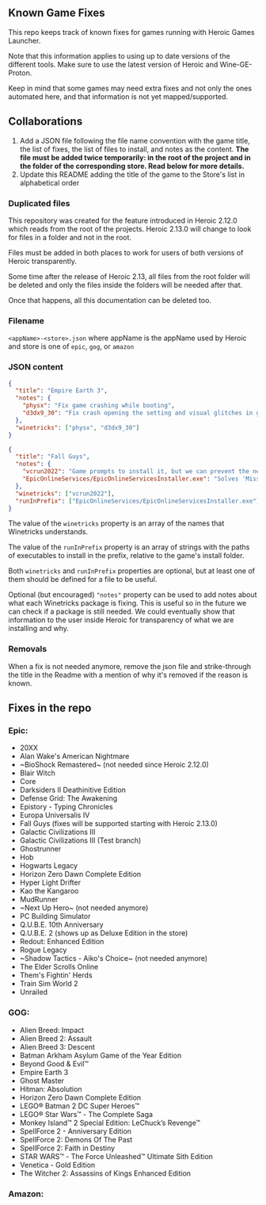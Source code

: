 ## Known Game Fixes

This repo keeps track of known fixes for games running with Heroic Games Launcher.

Note that this information applies to using up to date versions of the different tools. Make sure to use the latest version of Heroic and Wine-GE-Proton.

Keep in mind that some games may need extra fixes and not only the ones automated here, and that information is not yet mapped/supported.

## Collaborations

1. Add a JSON file following the file name convention with the game title, the list of fixes, the list of files to install, and notes as the content. **The file must be added twice temporarily: in the root of the project and in the folder of the corresponding store. Read below for more details.**
2. Update this README adding the title of the game to the Store's list in alphabetical order

### Duplicated files

This repository was created for the feature introduced in Heroic 2.12.0 which reads from the root of the projects. Heroic 2.13.0 will change to look for files in a folder and not in the root.

Files must be added in both places to work for users of both versions of Heroic transparently.

Some time after the release of Heroic 2.13, all files from the root folder will be deleted and only the files inside the folders will be needed after that.

Once that happens, all this documentation can be deleted too.

### Filename

`<appName>-<store>.json` where appName is the appName used by Heroic and store is one of `epic`, `gog`, or `amazon`

### JSON content

```json
{
  "title": "Empire Earth 3",
  "notes": {
    "physx": "Fix game crashing while booting",
    "d3dx9_30": "Fix crash opening the setting and visual glitches in game"
  },
  "winetricks": ["physx", "d3dx9_30"]
}
```

```json
{
  "title": "Fall Guys",
  "notes": {
    "vcrun2022": "Game prompts to install it, but we can prevent the need of user interaction.",
    "EpicOnlineServices/EpicOnlineServicesInstaller.exe": "Solves 'Missing Files' error. This is required but not listed as a pre-requisite"
  },
  "winetricks": ["vcrun2022"],
  "runInPrefix": ["EpicOnlineServices/EpicOnlineServicesInstaller.exe"]
}
```

The value of the `winetricks` property is an array of the names that Winetricks understands.

The value of the `runInPrefix` property is an array of strings with the paths of executables to install in the prefix, relative to the game's install folder.

Both `winetricks` and `runInPrefix` properties are optional, but at least one of them should be defined for a file to be useful.

Optional (but encouraged) `"notes"` property can be used to add notes about what each Winetricks package is fixing. This is useful so in the future we can check if a package is still needed. We could eventually show that information to the user inside Heroic for transparency of what we are installing and why.

### Removals

When a fix is not needed anymore, remove the json file and strike-through the title in the Readme with a mention of why it's removed if the reason is known.

## Fixes in the repo

### Epic:

- 20XX
- Alan Wake's American Nightmare
- ~BioShock Remastered~ (not needed since Heroic 2.12.0)
- Blair Witch
- Core
- Darksiders II Deathinitive Edition
- Defense Grid: The Awakening
- Epistory - Typing Chronicles
- Europa Universalis IV
- Fall Guys (fixes will be supported starting with Heroic 2.13.0)
- Galactic Civilizations III
- Galactic Civilizations III (Test branch)
- Ghostrunner
- Hob
- Hogwarts Legacy
- Horizon Zero Dawn Complete Edition
- Hyper Light Drifter
- Kao the Kangaroo
- MudRunner
- ~Next Up Hero~ (not needed anymore)
- PC Building Simulator
- Q.U.B.E. 10th Anniversary
- Q.U.B.E. 2 (shows up as Deluxe Edition in the store)
- Redout: Enhanced Edition
- Rogue Legacy
- ~Shadow Tactics - Aiko's Choice~ (not needed anymore)
- The Elder Scrolls Online
- Them's Fightin' Herds
- Train Sim World 2
- Unrailed

### GOG:

- Alien Breed: Impact
- Alien Breed 2: Assault
- Alien Breed 3: Descent
- Batman Arkham Asylum Game of the Year Edition
- Beyond Good & Evil™
- Empire Earth 3
- Ghost Master
- Hitman: Absolution
- Horizon Zero Dawn Complete Edition
- LEGO® Batman 2 DC Super Heroes™
- LEGO® Star Wars™ - The Complete Saga
- Monkey Island™ 2 Special Edition: LeChuck’s Revenge™
- SpellForce 2 - Anniversary Edition
- SpellForce 2: Demons Of The Past
- SpellForce 2: Faith in Destiny
- STAR WARS™ - The Force Unleashed™ Ultimate Sith Edition
- Venetica - Gold Edition
- The Witcher 2: Assassins of Kings Enhanced Edition

### Amazon:
